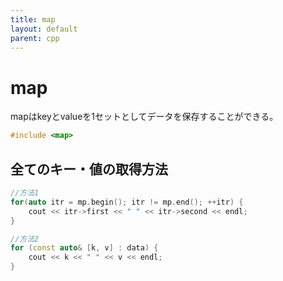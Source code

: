 ```yaml
---
title: map
layout: default
parent: cpp
---
```

# map

mapはkeyとvalueを1セットとしてデータを保存することができる。

```cpp
#include <map>
```

## 全てのキー・値の取得方法
```cpp
//方法1
for(auto itr = mp.begin(); itr != mp.end(); ++itr) {
    cout << itr->first << " " << itr->second << endl;
}

//方法2
for (const auto& [k, v] : data) {
    cout << k << " " << v << endl;
}
```